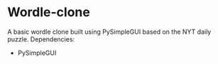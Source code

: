 # Wordle-clone
A basic wordle clone built using PySimpleGUI based on the NYT daily puzzle.
Dependencies:
  -  PySimpleGUI

